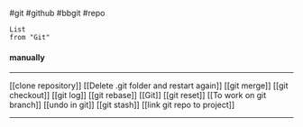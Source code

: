 #git #github #bbgit #repo


```dataview
List 
from "Git"
```



#### manually 
----

[[clone repository]]
[[Delete .git folder and restart again]]
[[git merge]]
[[git checkout]]
[[git log]]
[[git rebase]]
[[Git]]
[[git reset]]
[[To work on git branch]]
[[undo in git]]
[[git stash]]
[[link git repo to project]]

----

